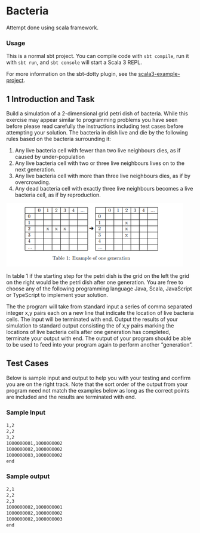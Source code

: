 # Bacteria

Attempt done using scala framework.

### Usage

This is a normal sbt project. You can compile code with `sbt compile`, run it with `sbt run`, and `sbt console` will start a Scala 3 REPL.

For more information on the sbt-dotty plugin, see the
[scala3-example-project](https://github.com/scala/scala3-example-project/blob/main/README.md).


## 1 Introduction and Task

Build a simulation of a 2-dimensional grid petri dish of bacteria. While this exercise may appear similar to programming problems you have seen before please
read carefully the instructions including test cases before attempting your solution. The bacteria in dish live and die by the following rules based on the
bacteria surrounding it:

1. Any live bacteria cell with fewer than two live neighbours dies, as if caused
by under-population
2. Any live bacteria cell with two or three live neighbours lives on to the next
generation.
3. Any live bacteria cell with more than three live neighbours dies, as if by
overcrowding.
4. Any dead bacteria cell with exactly three live neighbours becomes a live
bacteria cell, as if by reproduction.

![Table 1](table1.png)

In table 1 if the starting step for the petri dish is the grid on the left the grid on the right would be the petri dish after one generation. You are free to choose any of the following programming language Java, Scala, JavaScript or
TypeScript to implement your solution.


The the program will take from standard input a series of comma separated
integer x,y pairs each on a new line that indicate the location of live bacteria
cells. The input will be terminated with end. Output the results of your simulation to standard output consisting the of x,y pairs marking the locations
of live bacteria cells after one generation has completed, terminate your output
with end. The output of your program should be able to be used to feed into
your program again to perform another “generation”.

## Test Cases
Below is sample input and output to help you with your testing and confirm
you are on the right track. Note that the sort order of the output from your
program need not match the examples below as long as the correct points are
included and the results are terminated with end.


### Sample Input
```
1,2
2,2
3,2
1000000001,1000000002
1000000002,1000000002
1000000003,1000000002
end
```

### Sample output
```
2,1
2,2
2,3
1000000002,1000000001
1000000002,1000000002
1000000002,1000000003
end
```